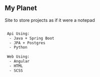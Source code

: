 ## My Planet

Site to store projects as if it were a notepad

```bash

 Api Using:
  - Java + Spring Boot
  - JPA + Postgres
  - Python
 
 Web Using:
  - Angular
  - HTML
  - SCSS
```
